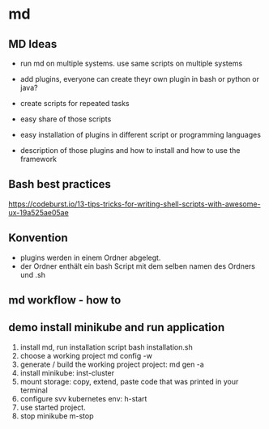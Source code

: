 # md



## MD Ideas

- run md on multiple systems. use same scripts on multiple systems
- add plugins, everyone can create theyr own plugin in bash or python or java?


- create scripts for repeated tasks
- easy share of those scripts
- easy installation of plugins in different script or programming languages
- description of those plugins and how to install and how to use the framework


## Bash best practices 
https://codeburst.io/13-tips-tricks-for-writing-shell-scripts-with-awesome-ux-19a525ae05ae


## Konvention
- plugins werden in einem Ordner abgelegt.
- der Ordner enthält ein bash Script mit dem selben namen des Ordners und .sh 



## md workflow - how to

## demo install minikube and run application
1. install md, run installation script               bash installation.sh
2. choose a working project                          md config -w 
3. generate / build the working project project:     md gen -a
4. install minikube:                                 inst-cluster
5. mount storage:                                    copy, extend, paste code that was printed in your terminal 
6. configure svv kubernetes env:                     h-start
7. use started project.
8. stop minikube                                     m-stop
